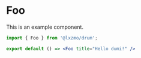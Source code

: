 # Foo

This is an example component.

```jsx
import { Foo } from '@lxzmo/drum';

export default () => <Foo title="Hello dumi!" />
```
